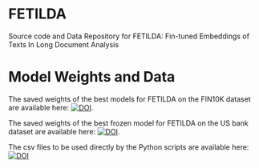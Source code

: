 # FETILDA
 Source code and Data Repository for FETILDA: Fin-tuned Embeddings of Texts In Long Document Analysis
 
# Model Weights and Data

The saved weights of the best models for FETILDA on the FIN10K dataset are available here: [![DOI](https://zenodo.org/badge/DOI/10.5281/zenodo.5847105.svg)](https://doi.org/10.5281/zenodo.5847105).

The saved weights of the best frozen model for FETILDA on the US bank dataset are available here: [![DOI](https://zenodo.org/badge/DOI/10.5281/zenodo.5847335.svg)](https://doi.org/10.5281/zenodo.5847335).

The csv files to be used directly by the Python scripts are available here: [![DOI](https://zenodo.org/badge/DOI/10.5281/zenodo.5849849.svg)](https://doi.org/10.5281/zenodo.5849849)

